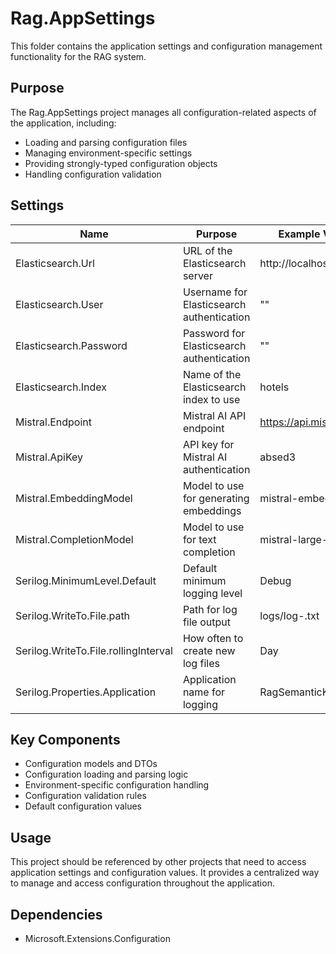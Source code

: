 # Rag.AppSettings

This folder contains the application settings and configuration management functionality for the RAG system.

## Purpose

The Rag.AppSettings project manages all configuration-related aspects of the application, including:
- Loading and parsing configuration files
- Managing environment-specific settings
- Providing strongly-typed configuration objects
- Handling configuration validation

## Settings

| Name                                 | Purpose                                   | Example Value             |
| ------------------------------------ | ----------------------------------------- | ------------------------- |
| Elasticsearch.Url                    | URL of the Elasticsearch server           | http://localhost:9200     |
| Elasticsearch.User                   | Username for Elasticsearch authentication | ""                        |
| Elasticsearch.Password               | Password for Elasticsearch authentication | ""                        |
| Elasticsearch.Index                  | Name of the Elasticsearch index to use    | hotels                    |
| Mistral.Endpoint                     | Mistral AI API endpoint                   | https://api.mistral.ai/v1 |
| Mistral.ApiKey                       | API key for Mistral AI authentication     | absed3                    |
| Mistral.EmbeddingModel               | Model to use for generating embeddings    | mistral-embed             |
| Mistral.CompletionModel              | Model to use for text completion          | mistral-large-latest      |
| Serilog.MinimumLevel.Default         | Default minimum logging level             | Debug                     |
| Serilog.WriteTo.File.path            | Path for log file output                  | logs/log-.txt             |
| Serilog.WriteTo.File.rollingInterval | How often to create new log files         | Day                       |
| Serilog.Properties.Application       | Application name for logging              | RagSemanticKernel         |

## Key Components

- Configuration models and DTOs
- Configuration loading and parsing logic
- Environment-specific configuration handling
- Configuration validation rules
- Default configuration values

## Usage

This project should be referenced by other projects that need to access application settings and configuration values. It provides a centralized way to manage and access configuration throughout the application.

## Dependencies

- Microsoft.Extensions.Configuration 